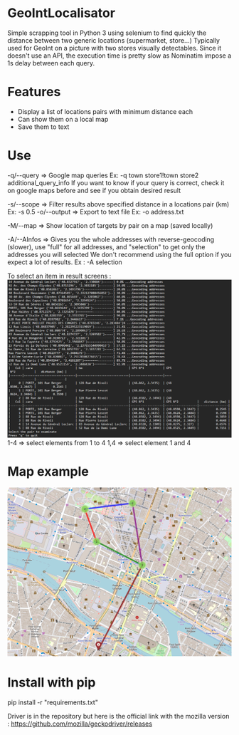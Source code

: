 # GeoIntLocalisator
 Simple scrapping tool in Python 3 using selenium to find quickly the distance between two generic locations (supermarket, store...)
 Typically used for GeoInt on a picture with two stores visually detectables.
 Since it doesn't use an API, the execution time is pretty slow as Nominatim impose a 1s delay between each query.

# Features 
-	Display a list of locations pairs with minimum distance each
-	Can show them on a local map
-	Save them to text


# Use
-q/--query => Google map queries 
	Ex: -q town store1!town store2 additional_query_info
If you want to know if your query is correct, check it on google maps before and see if you obtain desired result

-s/--scope => Filter results above specified distance in a locations pair (km) 
	Ex: -s 0.5
-o/--output => Export to text file 
	Ex: -o address.txt

-M/--map => Show location of targets by pair on a map (saved locally)

-A/--AInfos => Gives you the whole addresses with reverse-geocoding (slower), use "full"
	for all addresses, and "selection" to get only the addresses you will selected
	We don't recommend using the full option if you expect a lot of results.
	Ex : -A selection

To select an item in result screens :
![Result screen](result_table.png)
1-4 => select elements from 1 to 4
1,4 => select element 1 and 4


# Map example 
![Result screen](map_example.png)

# Install with pip
pip install -r "requirements.txt"


Driver is in the repository but here is the official link with the mozilla version :
https://github.com/mozilla/geckodriver/releases
